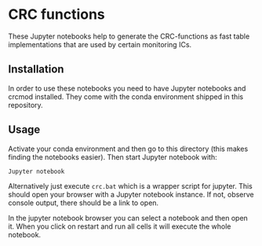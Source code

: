 # CRC functions

These Jupyter notebooks help to generate the CRC-functions as
fast table implementations that are used by certain monitoring
ICs.

## Installation

In order to use these notebooks you need to have Jupyter notebooks and crcmod
installed. They come with the conda environment shipped in this repository.

## Usage

Activate your conda environment and then go to this directory (this makes
finding the notebooks easier). Then start Jupyter notebook with:

    Jupyter notebook

Alternatively just execute `crc.bat` which is a wrapper script for jupyter.
This should open your browser with a Jupyter notebook instance. If not, observe
console output, there should be a link to open.

In the jupyter notebook browser you can select a notebook and then open it.
When you click on restart and run all cells it will execute the whole notebook.
